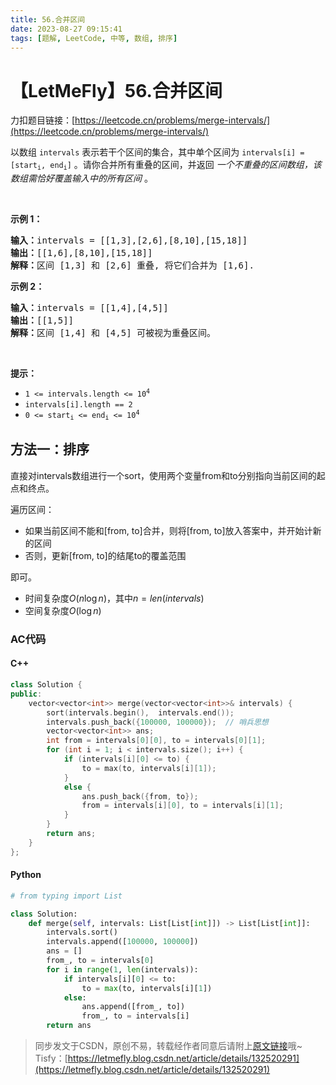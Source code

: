 ```yaml
---
title: 56.合并区间
date: 2023-08-27 09:15:41
tags: [题解, LeetCode, 中等, 数组, 排序]
---
```


# 【LetMeFly】56.合并区间

力扣题目链接：[https://leetcode.cn/problems/merge-intervals/](https://leetcode.cn/problems/merge-intervals/)

<p>以数组 <code>intervals</code> 表示若干个区间的集合，其中单个区间为 <code>intervals[i] = [start<sub>i</sub>, end<sub>i</sub>]</code> 。请你合并所有重叠的区间，并返回&nbsp;<em>一个不重叠的区间数组，该数组需恰好覆盖输入中的所有区间</em>&nbsp;。</p>

<p>&nbsp;</p>

<p><strong>示例 1：</strong></p>

<pre>
<strong>输入：</strong>intervals = [[1,3],[2,6],[8,10],[15,18]]
<strong>输出：</strong>[[1,6],[8,10],[15,18]]
<strong>解释：</strong>区间 [1,3] 和 [2,6] 重叠, 将它们合并为 [1,6].
</pre>

<p><strong>示例&nbsp;2：</strong></p>

<pre>
<strong>输入：</strong>intervals = [[1,4],[4,5]]
<strong>输出：</strong>[[1,5]]
<strong>解释：</strong>区间 [1,4] 和 [4,5] 可被视为重叠区间。</pre>

<p>&nbsp;</p>

<p><strong>提示：</strong></p>

<ul>
	<li><code>1 &lt;= intervals.length &lt;= 10<sup>4</sup></code></li>
	<li><code>intervals[i].length == 2</code></li>
	<li><code>0 &lt;= start<sub>i</sub> &lt;= end<sub>i</sub> &lt;= 10<sup>4</sup></code></li>
</ul>


    
## 方法一：排序

直接对intervals数组进行一个sort，使用两个变量from和to分别指向当前区间的起点和终点。

遍历区间：
+ 如果当前区间不能和[from, to]合并，则将[from, to]放入答案中，并开始计新的区间
+ 否则，更新[from, to]的结尾to的覆盖范围

即可。

+ 时间复杂度$O(n\log n)$，其中$n = len(intervals)$
+ 空间复杂度$O(\log n)$

### AC代码

#### C++

```cpp
class Solution {
public:
    vector<vector<int>> merge(vector<vector<int>>& intervals) {
        sort(intervals.begin(),  intervals.end());
        intervals.push_back({100000, 100000});  // 哨兵思想
        vector<vector<int>> ans;
        int from = intervals[0][0], to = intervals[0][1];
        for (int i = 1; i < intervals.size(); i++) {
            if (intervals[i][0] <= to) {
                to = max(to, intervals[i][1]);
            }
            else {
                ans.push_back({from, to});
                from = intervals[i][0], to = intervals[i][1];
            }
        }
        return ans;
    }
};
```

#### Python

```python
# from typing import List

class Solution:
    def merge(self, intervals: List[List[int]]) -> List[List[int]]:
        intervals.sort()
        intervals.append([100000, 100000])
        ans = []
        from_, to = intervals[0]
        for i in range(1, len(intervals)):
            if intervals[i][0] <= to:
                to = max(to, intervals[i][1])
            else:
                ans.append([from_, to])
                from_, to = intervals[i]
        return ans
```

> 同步发文于CSDN，原创不易，转载经作者同意后请附上[原文链接](https://blog.tisfy.eu.org/2023/08/27/LeetCode%200056.%E5%90%88%E5%B9%B6%E5%8C%BA%E9%97%B4/)哦~
> Tisfy：[https://letmefly.blog.csdn.net/article/details/132520291](https://letmefly.blog.csdn.net/article/details/132520291)
